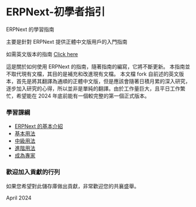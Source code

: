 # ERPNext-初學者指引
ERPNext 的學習指南

主要是針對 ERPNext 提供正體中文版用戶的入門指南

如需英文版本的指南 [Click here](https://github.com/sihaysistema/ERPNext-Guide/)

這是關於如何使用 ERPNext 的指南，隨著指南的編寫，它將不斷更新。
本指南並不取代現有文檔，其目的是補充和改進現有文檔。
本文檔 fork 自前述的英文版本，首先是將其翻譯為通順的正體中文版，但是應該會隨著日積月累的深入研究，逐步加入研究的心得，所以並非是單純的翻譯。由於工作量巨大，且平日工作繁忙，希望能在 2024 年底前能有一個較完整的第一個正式版本。

### 學習課綱
* [ERPNext 的基本介紹](/Home/Level0/0.md)
* [基本用法](/Home/Level1/1.md)
* [中級用法](/Home/Level2/2.md)
* [進階用法](/Home/Level3/2.md)
* [成為專家](/Home/Level4/4.md)

### 歡迎加入貢獻的行列
如果您希望對此儲存庫做出貢獻，非常歡迎您的共襄盛舉。

April 2024
